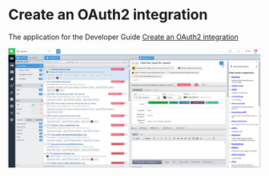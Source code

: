 # Create an OAuth2 integration

The application for the Developer Guide [Create an OAuth2 integration](https://deskpro.gitbooks.io/apps-developer-guide/guides/oauth2-github.html)

![Screenshot](screenshot-1.png) 